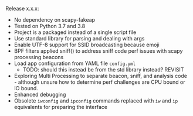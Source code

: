 Release x.x.x:

- No dependency on scapy-fakeap
- Tested on Python 3.7 and 3.8
- Project is a packaged instead of a single script file
- Use standard library for parsing and dealing with args
- Enable UTF-8 support for SSID broadcasting because emoji
- BPF filters applied sniff() to address sniff code perf issues with scapy processing beacons
- Load app configuration from YAML file `config.yml`
    - TODO: should this instead be from the std library instead? REVISIT
- Exploring Multi Processing to separate beacon, sniff, and analysis code - although unsure how to determine perf challenges are CPU bound or IO bound.
- Enhanced debugging
- Obsolete `iwconfig` and `ipconfig` commands replaced with `iw` and `ip` equivalents for preparing the interface